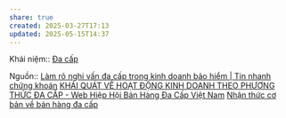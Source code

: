 ```yaml
---
share: true
created: 2025-03-27T17:13
updated: 2025-05-15T14:37
---
```

Khái niệm:: [Đa cấp](../../../../%E2%9A%A1Hi%E1%BB%83u%20bi%E1%BA%BFt%20s%C3%A2u/%CE%9E%20Kh%C3%A1i%20ni%E1%BB%87m/%C4%90a%20c%E1%BA%A5p.md)

Nguồn:: [Làm rõ nghi vấn đa cấp trong kinh doanh bảo hiểm \| Tin nhanh chứng khoán](https://www.tinnhanhchungkhoan.vn/lam-ro-nghi-van-da-cap-trong-kinh-doanh-bao-hiem-post211982.html)
[KHÁI QUÁT VỀ HOẠT ĐỘNG KINH DOANH THEO PHƯƠNG THỨC ĐA CẤP - Web Hiệp Hội Bán Hàng Đa Cấp Việt Nam](https://mlma.org.vn/tin-tuc/khai-quat-ve-hoat-dong-kinh-doanh-theo-phuong-thuc-da-cap/)
[Nhận thức cơ bản về bán hàng đa cấp](https://moit.gov.vn/tin-tuc/thi-truong-nuoc-ngoai/nhan-thuc-co-ban-ve-ban-hang-da-cap.html)